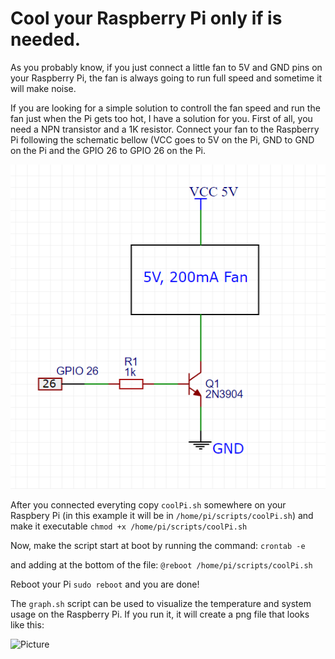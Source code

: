 # Cool your Raspberry Pi only if is needed.

As you probably know, if you just connect a little fan to 5V and GND pins on your Raspberry Pi, the fan is always going to run full speed
and sometime it will make noise.

If you are looking for a simple solution to controll the fan speed and run the fan just when the Pi gets too hot, I have a solution for you. First of all, you need a NPN transistor and a 1K resistor. Connect your fan to the Raspberry Pi following the schematic bellow (VCC goes to 5V on the Pi, GND to GND on the Pi and the GPIO 26 to GPIO 26 on the Pi.

![Picture](https://raw.githubusercontent.com/e1ioan/CoolPi/master/npn.png "The picure should be here")

After you connected everyting copy ```coolPi.sh``` somewhere on your Raspbery Pi (in this example it will be in ```/home/pi/scripts/coolPi.sh```) and make it executable ```chmod +x /home/pi/scripts/coolPi.sh```

Now, make the script start at boot by running the command:
```crontab -e```

and adding at the bottom of the file:
```@reboot /home/pi/scripts/coolPi.sh```

Reboot your Pi ```sudo reboot``` and you are done!

The ```graph.sh``` script can be used to visualize the temperature and system usage on the Raspberry Pi. If you run it, it will create a png file that looks like this:

![Picture](https://raw.githubusercontent.com/e1ioan/CoolPi/master/cpu.png "The picure should be here")

